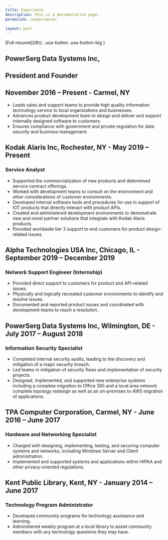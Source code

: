 ```yaml
---
title: Experience
description: This is a documentation page.
permalink: /experience/

layout: post
---
```


[Full resume]](#){: .usa-button .usa-button-big }

## **PowerSerg Data Systems Inc**,
## President and Founder 
## November 2016 – Present - Carmel, NY 
+ Leads sales and support teams to provide high quality information technology service to local organizations and businesses. 
+ Advances product development team to design and deliver and support internally designed software to customers.
+ Ensures compliance with government and private regulation for data security and business management.

## **Kodak Alaris Inc**, Rochester, NY - May 2019 – Present
### Service Analyst
+ Supported the commercialization of new products and determined service contract offerings.
+ Worked with development teams to consult on the environment and other considerations of customer environments.
+ Developed internal software tools and procedures for use in support of IOT products that directly interact with product APIs.
+ Created and administered development environments to demonstrate new and novel partner solutions that integrate with Kodak Alaris products.
+ Provided worldwide tier 3 support to end customers for product design-related issues.

## **Alpha Technologies USA Inc**, Chicago, IL - September 2019 – December 2019
### Network Support Engineer (Internship)
+ Provided direct support to customers for product and API-related issues.
+ Physically and logically recreated customer environments to identify and resolve issues.
+ Documented and reported product issues and coordinated with development teams to reach a resolution.

## **PowerSerg Data Systems Inc**, Wilmington, DE - July 2017 – August 2018
### Information Security Specialist
+	Completed internal security audits, leading to the discovery and mitigation of a major security breach. 
+ Led teams in mitigation of security flaws and implementation of security projects. 
+ Designed, implemented, and supported new enterprise systems including a complete migration to Office 365 and a local area network complete topology redesign as well as an on-premises to AWS migration of applications.

## **TPA Computer Corporation**, Carmel, NY - June 2016 – June 2017
### Hardware and Networking Specialist
+ Charged with designing, implementing, testing, and securing computer systems and networks, including Windows Server and Client administration.
+ Implemented and supported systems and applications within HIPAA and other privacy-oriented regulations.


## **Kent Public Library**, Kent, NY - January 2014 – June 2017
### Technology Program Administrator
+ Developed community programs for technology assistance and learning.
+ Administered weekly program at a local library to assist community members with any technology questions they may have.
